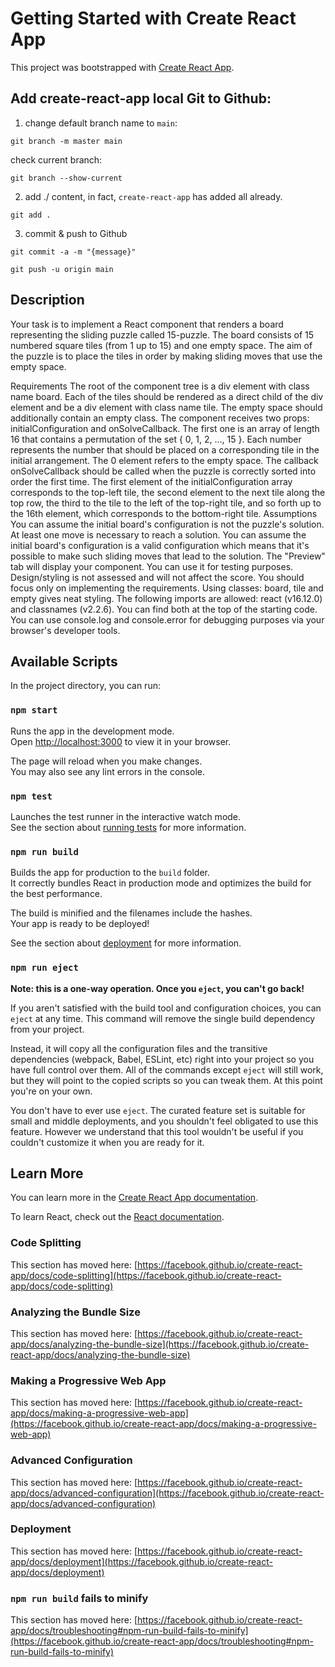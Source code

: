 # Getting Started with Create React App

This project was bootstrapped with [Create React App](https://github.com/facebook/create-react-app).

## Add create-react-app local Git to Github:

1. change default branch name to `main`:
```
git branch -m master main
```

check current branch:
```
git branch --show-current
```

2. add ./ content, in fact, `create-react-app` has added all already.
```
git add .
```

3. commit & push to Github
```
git commit -a -m "{message}"
```
```
git push -u origin main
```

## Description

Your task is to implement a React component that renders a board representing the sliding puzzle called 15-puzzle. The board consists of 15 numbered square tiles (from 1 up to 15) and one empty space. The aim of the puzzle is to place the tiles in order by making sliding moves that use the empty space.

Requirements
The root of the component tree is a div element with class name board.
Each of the tiles should be rendered as a direct child of the div element and be a div element with class name tile. The empty space should additionally contain an empty class.
The component receives two props: initialConfiguration and onSolveCallback. The first one is an array of length 16 that contains a permutation of the set { 0, 1, 2, ..., 15 }. Each number represents the number that should be placed on a corresponding tile in the initial arrangement. The 0 element refers to the empty space. The callback onSolveCallback should be called when the puzzle is correctly sorted into order the first time.
The first element of the initialConfiguration array corresponds to the top-left tile, the second element to the next tile along the top row, the third to the tile to the left of the top-right tile, and so forth up to the 16th element, which corresponds to the bottom-right tile.
Assumptions
You can assume the initial board's configuration is not the puzzle's solution. At least one move is necessary to reach a solution.
You can assume the initial board's configuration is a valid configuration which means that it's possible to make such sliding moves that lead to the solution.
The "Preview" tab will display your component. You can use it for testing purposes.
Design/styling is not assessed and will not affect the score. You should focus only on implementing the requirements. Using classes: board, tile and empty gives neat styling.
The following imports are allowed: react (v16.12.0) and classnames (v2.2.6). You can find both at the top of the starting code.
You can use console.log and console.error for debugging purposes via your browser's developer tools.

## Available Scripts

In the project directory, you can run:

### `npm start`

Runs the app in the development mode.\
Open [http://localhost:3000](http://localhost:3000) to view it in your browser.

The page will reload when you make changes.\
You may also see any lint errors in the console.

### `npm test`

Launches the test runner in the interactive watch mode.\
See the section about [running tests](https://facebook.github.io/create-react-app/docs/running-tests) for more information.

### `npm run build`

Builds the app for production to the `build` folder.\
It correctly bundles React in production mode and optimizes the build for the best performance.

The build is minified and the filenames include the hashes.\
Your app is ready to be deployed!

See the section about [deployment](https://facebook.github.io/create-react-app/docs/deployment) for more information.

### `npm run eject`

**Note: this is a one-way operation. Once you `eject`, you can't go back!**

If you aren't satisfied with the build tool and configuration choices, you can `eject` at any time. This command will remove the single build dependency from your project.

Instead, it will copy all the configuration files and the transitive dependencies (webpack, Babel, ESLint, etc) right into your project so you have full control over them. All of the commands except `eject` will still work, but they will point to the copied scripts so you can tweak them. At this point you're on your own.

You don't have to ever use `eject`. The curated feature set is suitable for small and middle deployments, and you shouldn't feel obligated to use this feature. However we understand that this tool wouldn't be useful if you couldn't customize it when you are ready for it.

## Learn More

You can learn more in the [Create React App documentation](https://facebook.github.io/create-react-app/docs/getting-started).

To learn React, check out the [React documentation](https://reactjs.org/).

### Code Splitting

This section has moved here: [https://facebook.github.io/create-react-app/docs/code-splitting](https://facebook.github.io/create-react-app/docs/code-splitting)

### Analyzing the Bundle Size

This section has moved here: [https://facebook.github.io/create-react-app/docs/analyzing-the-bundle-size](https://facebook.github.io/create-react-app/docs/analyzing-the-bundle-size)

### Making a Progressive Web App

This section has moved here: [https://facebook.github.io/create-react-app/docs/making-a-progressive-web-app](https://facebook.github.io/create-react-app/docs/making-a-progressive-web-app)

### Advanced Configuration

This section has moved here: [https://facebook.github.io/create-react-app/docs/advanced-configuration](https://facebook.github.io/create-react-app/docs/advanced-configuration)

### Deployment

This section has moved here: [https://facebook.github.io/create-react-app/docs/deployment](https://facebook.github.io/create-react-app/docs/deployment)

### `npm run build` fails to minify

This section has moved here: [https://facebook.github.io/create-react-app/docs/troubleshooting#npm-run-build-fails-to-minify](https://facebook.github.io/create-react-app/docs/troubleshooting#npm-run-build-fails-to-minify)
